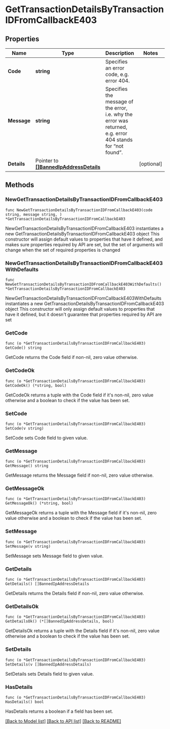 # GetTransactionDetailsByTransactionIDFromCallbackE403

## Properties

Name | Type | Description | Notes
------------ | ------------- | ------------- | -------------
**Code** | **string** | Specifies an error code, e.g. error 404. | 
**Message** | **string** | Specifies the message of the error, i.e. why the error was returned, e.g. error 404 stands for “not found”. | 
**Details** | Pointer to [**[]BannedIpAddressDetails**](BannedIpAddressDetails.md) |  | [optional] 

## Methods

### NewGetTransactionDetailsByTransactionIDFromCallbackE403

`func NewGetTransactionDetailsByTransactionIDFromCallbackE403(code string, message string, ) *GetTransactionDetailsByTransactionIDFromCallbackE403`

NewGetTransactionDetailsByTransactionIDFromCallbackE403 instantiates a new GetTransactionDetailsByTransactionIDFromCallbackE403 object
This constructor will assign default values to properties that have it defined,
and makes sure properties required by API are set, but the set of arguments
will change when the set of required properties is changed

### NewGetTransactionDetailsByTransactionIDFromCallbackE403WithDefaults

`func NewGetTransactionDetailsByTransactionIDFromCallbackE403WithDefaults() *GetTransactionDetailsByTransactionIDFromCallbackE403`

NewGetTransactionDetailsByTransactionIDFromCallbackE403WithDefaults instantiates a new GetTransactionDetailsByTransactionIDFromCallbackE403 object
This constructor will only assign default values to properties that have it defined,
but it doesn't guarantee that properties required by API are set

### GetCode

`func (o *GetTransactionDetailsByTransactionIDFromCallbackE403) GetCode() string`

GetCode returns the Code field if non-nil, zero value otherwise.

### GetCodeOk

`func (o *GetTransactionDetailsByTransactionIDFromCallbackE403) GetCodeOk() (*string, bool)`

GetCodeOk returns a tuple with the Code field if it's non-nil, zero value otherwise
and a boolean to check if the value has been set.

### SetCode

`func (o *GetTransactionDetailsByTransactionIDFromCallbackE403) SetCode(v string)`

SetCode sets Code field to given value.


### GetMessage

`func (o *GetTransactionDetailsByTransactionIDFromCallbackE403) GetMessage() string`

GetMessage returns the Message field if non-nil, zero value otherwise.

### GetMessageOk

`func (o *GetTransactionDetailsByTransactionIDFromCallbackE403) GetMessageOk() (*string, bool)`

GetMessageOk returns a tuple with the Message field if it's non-nil, zero value otherwise
and a boolean to check if the value has been set.

### SetMessage

`func (o *GetTransactionDetailsByTransactionIDFromCallbackE403) SetMessage(v string)`

SetMessage sets Message field to given value.


### GetDetails

`func (o *GetTransactionDetailsByTransactionIDFromCallbackE403) GetDetails() []BannedIpAddressDetails`

GetDetails returns the Details field if non-nil, zero value otherwise.

### GetDetailsOk

`func (o *GetTransactionDetailsByTransactionIDFromCallbackE403) GetDetailsOk() (*[]BannedIpAddressDetails, bool)`

GetDetailsOk returns a tuple with the Details field if it's non-nil, zero value otherwise
and a boolean to check if the value has been set.

### SetDetails

`func (o *GetTransactionDetailsByTransactionIDFromCallbackE403) SetDetails(v []BannedIpAddressDetails)`

SetDetails sets Details field to given value.

### HasDetails

`func (o *GetTransactionDetailsByTransactionIDFromCallbackE403) HasDetails() bool`

HasDetails returns a boolean if a field has been set.


[[Back to Model list]](../README.md#documentation-for-models) [[Back to API list]](../README.md#documentation-for-api-endpoints) [[Back to README]](../README.md)


